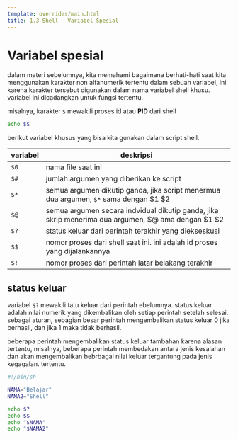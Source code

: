 ```yaml
---
template: overrides/main.html
title: 1.3 Shell - Variabel Spesial
---
```



# Variabel spesial

dalam materi sebelumnya, kita memahami bagaimana berhati-hati saat kita menggunakan karakter non alfanumerik tertentu dalam sebuah variabel, ini karena karakter tersebut digunakan dalam nama variabel shell khusu. variabel ini dicadangkan untuk fungsi tertentu.

misalnya, karakter ``$`` mewakili proses id atau **PID** dari shell

```bash
echo $$
```

berikut variabel khusus yang bisa kita gunakan dalam script shell.

| variabel      | deskripsi |
| -----------   | ----------- |
| ``$0``            | nama file saat ini       |
| ``$#``            | jumlah argumen yang diberikan ke script        |
| ``$*``            | semua argumen dikutip ganda, jika script menermua dua argumen, ``$*`` sama dengan $1 $2|
| ``$@``            | semua argumen secara indvidual dikutip ganda, jika skrip menerima dua argumen, $@ ama dengan $1 $2 |
| ``$?``            | status keluar dari perintah terakhir yang diekseskusi |
| ``$$``            | nomor proses dari shell saat ini. ini adalah id proses yang dijalankannya |
| ``$!``            | nomor proses dari perintah latar belakang terakhir |

## status keluar

variabel ``$?`` mewakili tatu keluar dari perintah ebelumnya. status keluar adalah nilai numerik yang dikembalikan oleh setiap perintah setelah selesai. sebagai aturan, sebagian besar perintah mengembalikan status keluar 0 jika berhasil, dan jika 1 maka tidak berhasil.

beberapa perintah mengembalikan status keluar tambahan karena alasan tertentu, misalnya, beberapa perintah membedakan antara jenis kesalahan dan akan mengembalikan bebrbagai nilai keluar tergantung pada jenis kegagalan. tertentu.

```bash title="contoh variable spesial"
#!/bin/sh

NAMA="Belajar"
NAMA2="Shell"

echo $?
echo $$
echo "$NAMA"
echo "$NAMA2"
```